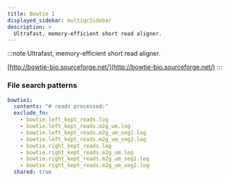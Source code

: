 ```yaml
---
title: Bowtie 1
displayed_sidebar: multiqcSidebar
description: >
  Ultrafast, memory-efficient short read aligner.
---
```


<!--
~~~~~ DO NOT EDIT ~~~~~
This file is autogenerated from the MultiQC module python docstring.
Do not edit the markdown, it will be overwritten.

File path for the source of this content: multiqc/modules/bowtie1/bowtie1.py
~~~~~~~~~~~~~~~~~~~~~~~
-->

:::note
Ultrafast, memory-efficient short read aligner.

[http://bowtie-bio.sourceforge.net/](http://bowtie-bio.sourceforge.net/)
:::

### File search patterns

```yaml
bowtie1:
  contents: "# reads processed:"
  exclude_fn:
    - bowtie.left_kept_reads.log
    - bowtie.left_kept_reads.m2g_um.log
    - bowtie.left_kept_reads.m2g_um_seg1.log
    - bowtie.left_kept_reads.m2g_um_seg2.log
    - bowtie.right_kept_reads.log
    - bowtie.right_kept_reads.m2g_um.log
    - bowtie.right_kept_reads.m2g_um_seg1.log
    - bowtie.right_kept_reads.m2g_um_seg2.log
  shared: true
```
